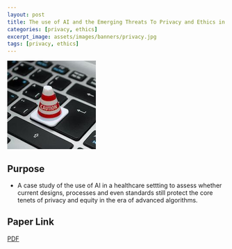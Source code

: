 ```yaml
---
layout: post
title: The use of AI and the Emerging Threats To Privacy and Ethics in the Healthcare Landscape
categories: [privacy, ethics]
excerpt_image: assets/images/banners/privacy.jpg
tags: [privacy, ethics]
---
```

![privacy](/assets/images/banners/privacy.jpg)



## Purpose
- A case study of the use of AI in a healthcare settting to assess whether current designs, processes and even
standards still protect the core tenets of privacy and equity in the era of advanced algorithms.

## Paper Link
<a href="miligeraucb.github.io/papers/test.pdf" target="_blank">PDF</a>




